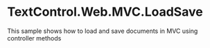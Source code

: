 # TextControl.Web.MVC.LoadSave
This sample shows how to load and save documents in MVC using controller methods
